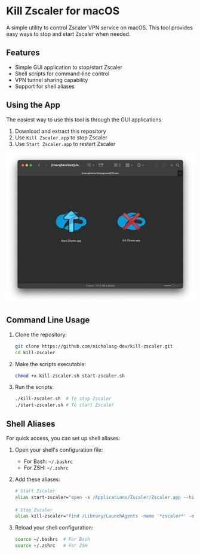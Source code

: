 # Kill Zscaler for macOS

A simple utility to control Zscaler VPN service on macOS. This tool provides easy ways to stop and start Zscaler when needed.

## Features

- Simple GUI application to stop/start Zscaler
- Shell scripts for command-line control
- VPN tunnel sharing capability
- Support for shell aliases

## Using the App

The easiest way to use this tool is through the GUI applications:

1. Download and extract this repository
2. Use `Kill Zscaler.app` to stop Zscaler
3. Use `Start Zscaler.app` to restart Zscaler

![Kill Zscaler and Start Zscaler app](apps.png)

## Command Line Usage

1. Clone the repository:
   ```bash
   git clone https://github.com/nicholasg-dev/kill-zscaler.git
   cd kill-zscaler
   ```

2. Make the scripts executable:
   ```bash
   chmod +x kill-zscaler.sh start-zscaler.sh
   ```

3. Run the scripts:
   ```bash
   ./kill-zscaler.sh  # To stop Zscaler
   ./start-zscaler.sh # To start Zscaler
   ```

## Shell Aliases

For quick access, you can set up shell aliases:

1. Open your shell's configuration file:
   - For Bash: `~/.bashrc`
   - For ZSH: `~/.zshrc`

2. Add these aliases:
   ```bash
   # Start Zscaler
   alias start-zscaler="open -a /Applications/Zscaler/Zscaler.app --hide; sudo find /Library/LaunchDaemons -name '*zscaler*' -exec launchctl load {} \;"
   
   # Stop Zscaler
   alias kill-zscaler="find /Library/LaunchAgents -name '*zscaler*' -exec launchctl unload {} \;;sudo find /Library/LaunchDaemons -name '*zscaler*' -exec launchctl unload {} \;"
   ```

3. Reload your shell configuration:
   ```bash
   source ~/.bashrc  # For Bash
   source ~/.zshrc   # For ZSH
   ```

